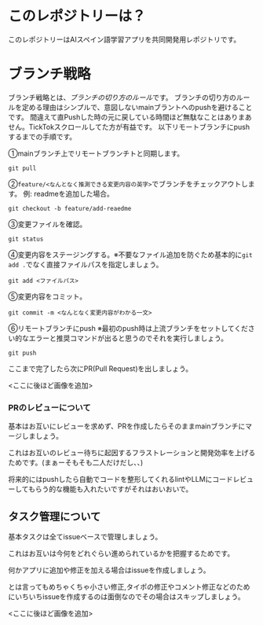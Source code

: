 # このレポジトリーは？
このレポジトリーはAIスペイン語学習アプリを共同開発用レポジトリです。

# ブランチ戦略
ブランチ戦略とは、*ブランチの切り方のルール*です。
ブランチの切り方のルールを定める理由はシンプルで、意図しないmainブラントへのpushを避けることです。
間違えて直Pushした時の元に戻している時間ほど無駄なことはありまあせん。TickTokスクロールしてた方が有益です。
以下リモートブランチにpushするまでの手順です。

①mainブランチ上でリモートブランチトと同期します。

```git pull```

②`feature/<なんとなく推測できる変更内容の英字>`でブランチをチェックアウトします。
例: readmeを追加した場合。

```git checkout -b feature/add-reaedme```

③変更ファイルを確認。

```git status```

④変更内容をステージングする。※不要なファイル追加を防ぐため基本的に`git add .`でなく直接ファイルパスを指定しましょう。

```git add <ファイルパス>```

⑤変更内容をコミット。

```git commit -m <なんとなく変更内容がわかる一文>```

⑥リモートブランチにpush
※最初のpush時は上流ブランチをセットしてください的なエラーと推奨コマンドが出ると思うのでそれを実行しましょう。

```git push```

ここまで完了したら次にPR(Pull Request)を出しましょう。

<ここに後ほど画像を追加>

### PRのレビューについて
基本はお互いにレビューを求めず、PRを作成したらそのままmainブランチにマージしましょう。

これはお互いのレビュー待ちに起因するフラストレーションと開発効率を上げるためです。(まぁーそもそも二人だけだし、、)

将来的にはpushしたら自動でコードを整形してくれるlintやLLMにコードレビューしてもらう的な機能も入れたいですがそれはおいおいで。

## タスク管理について
基本タスクは全てissueベースで管理しましょう。

これはお互いは今何をどれぐらい進められているかを把握するためです。

何かアプリに追加や修正を加える場合はissueを作成しましょう。

とは言ってもめちゃくちゃ小さい修正,タイポの修正やコメント修正などのためにいちいちissueを作成するのは面倒なのでその場合はスキップしましょう。

<ここに後ほど画像を追加>


